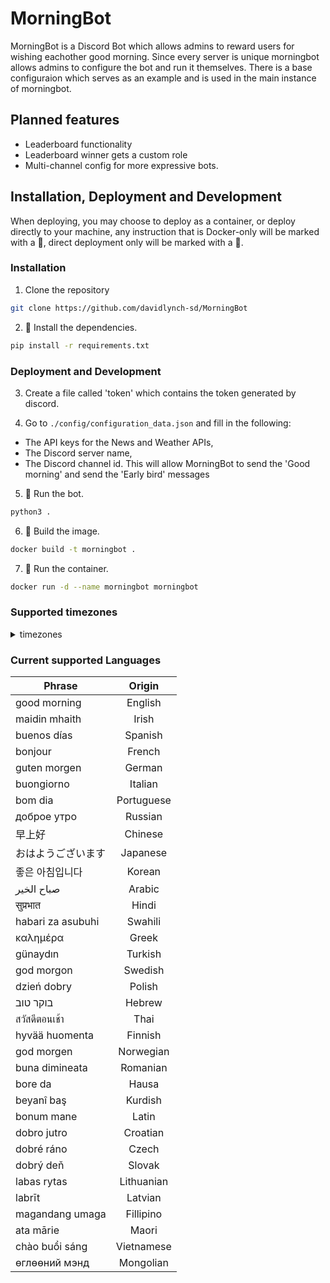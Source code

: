 # MorningBot

MorningBot is a Discord Bot which allows admins to reward users for wishing eachother good morning. Since every server is unique morningbot allows admins to configure the bot and run it themselves. There is a base configuraion which serves as an example and is used in the main instance of morningbot. 

## Planned features
- Leaderboard functionality
- Leaderboard winner gets a custom role
- Multi-channel config for more expressive bots.

## Installation, Deployment and Development

When deploying, you may choose to deploy as a container, or deploy directly to your machine, any instruction that is Docker-only will be marked with a 🐳, direct deployment only will be marked with a 🚀.

### Installation
1. Clone the repository
```bash
git clone https://github.com/davidlynch-sd/MorningBot
```

2. 🚀 Install the dependencies.
```bash
pip install -r requirements.txt
```

### Deployment and Development

3. Create a file called 'token' which contains the token generated by discord.

4. Go to `./config/configuration_data.json` and fill in the following:
- The API keys for the News and Weather APIs,
- The Discord server name,
- The Discord channel id.
This will allow MorningBot to send the 'Good morning' and send the 'Early bird' messages

5. 🚀 Run the bot.

```bash
python3 .
```

6. 🐳 Build the image.

```bash
docker build -t morningbot .
```

7. 🐳 Run the container.

```bash
docker run -d --name morningbot morningbot
```

### Supported timezones
<details>
<summary>timezones</summary>
<br>
['Africa/Abidjan', 'Africa/Accra', 'Africa/Addis_Ababa', 'Africa/Algiers', 'Africa/Asmara', 'Africa/Asmera', 'Africa/Bamako', 'Africa/Bangui', 'Africa/Banjul', 'Africa/Bissau', 'Africa/Blantyre', 'Africa/Brazzaville', 'Africa/Bujumbura', 'Africa/Cairo', 'Africa/Casablanca', 'Africa/Ceuta', 'Africa/Conakry', 'Africa/Dakar', 'Africa/Dar_es_Salaam', 'Africa/Djibouti', 'Africa/Douala', 'Africa/El_Aaiun', 'Africa/Freetown', 'Africa/Gaborone', 'Africa/Harare', 'Africa/Johannesburg', 'Africa/Juba', 'Africa/Kampala', 'Africa/Khartoum', 'Africa/Kigali', 'Africa/Kinshasa', 'Africa/Lagos', 'Africa/Libreville', 'Africa/Lome', 'Africa/Luanda', 'Africa/Lubumbashi', 'Africa/Lusaka', 'Africa/Malabo', 'Africa/Maputo', 'Africa/Maseru', 'Africa/Mbabane', 'Africa/Mogadishu', 'Africa/Monrovia', 'Africa/Nairobi', 'Africa/Ndjamena', 'Africa/Niamey', 'Africa/Nouakchott', 'Africa/Ouagadougou', 'Africa/Porto-Novo', 'Africa/Sao_Tome', 'Africa/Timbuktu', 'Africa/Tripoli', 'Africa/Tunis', 'Africa/Windhoek', 'America/Adak', 'America/Anchorage', 'America/Anguilla', 'America/Antigua', 'America/Araguaina', 'America/Argentina/Buenos_Aires', 'America/Argentina/Catamarca', 'America/Argentina/ComodRivadavia', 'America/Argentina/Cordoba', 'America/Argentina/Jujuy', 'America/Argentina/La_Rioja', 'America/Argentina/Mendoza', 'America/Argentina/Rio_Gallegos', 'America/Argentina/Salta', 'America/Argentina/San_Juan', 'America/Argentina/San_Luis', 'America/Argentina/Tucuman', 'America/Argentina/Ushuaia', 'America/Aruba', 'America/Asuncion', 'America/Atikokan', 'America/Atka', 'America/Bahia', 'America/Bahia_Banderas', 'America/Barbados', 'America/Belem', 'America/Belize', 'America/Blanc-Sablon', 'America/Boa_Vista', 'America/Bogota', 'America/Boise', 'America/Buenos_Aires', 'America/Cambridge_Bay', 'America/Campo_Grande', 'America/Cancun', 'America/Caracas', 'America/Catamarca', 'America/Cayenne', 'America/Cayman', 'America/Chicago', 'America/Chihuahua', 'America/Ciudad_Juarez', 'America/Coral_Harbour', 'America/Cordoba', 'America/Costa_Rica', 'America/Creston', 'America/Cuiaba', 'America/Curacao', 'America/Danmarkshavn', 'America/Dawson', 'America/Dawson_Creek', 'America/Denver', 'America/Detroit', 'America/Dominica', 'America/Edmonton', 'America/Eirunepe', 'America/El_Salvador', 'America/Ensenada', 'America/Fort_Nelson', 'America/Fort_Wayne', 'America/Fortaleza', 'America/Glace_Bay', 'America/Godthab', 'America/Goose_Bay', 'America/Grand_Turk', 'America/Grenada', 'America/Guadeloupe', 'America/Guatemala', 'America/Guayaquil', 'America/Guyana', 'America/Halifax', 'America/Havana', 'America/Hermosillo', 'America/Indiana/Indianapolis', 'America/Indiana/Knox', 'America/Indiana/Marengo', 'America/Indiana/Petersburg', 'America/Indiana/Tell_City', 'America/Indiana/Vevay', 'America/Indiana/Vincennes', 'America/Indiana/Winamac', 'America/Indianapolis', 'America/Inuvik', 'America/Iqaluit', 'America/Jamaica', 'America/Jujuy', 'America/Juneau', 'America/Kentucky/Louisville', 'America/Kentucky/Monticello', 'America/Knox_IN', 'America/Kralendijk', 'America/La_Paz', 'America/Lima', 'America/Los_Angeles', 'America/Louisville', 'America/Lower_Princes', 'America/Maceio', 'America/Managua', 'America/Manaus', 'America/Marigot', 'America/Martinique', 'America/Matamoros', 'America/Mazatlan', 'America/Mendoza', 'America/Menominee', 'America/Merida', 'America/Metlakatla', 'America/Mexico_City', 'America/Miquelon', 'America/Moncton', 'America/Monterrey', 'America/Montevideo', 'America/Montreal', 'America/Montserrat', 'America/Nassau', 'America/New_York', 'America/Nipigon', 'America/Nome', 'America/Noronha', 'America/North_Dakota/Beulah', 'America/North_Dakota/Center', 'America/North_Dakota/New_Salem', 'America/Nuuk', 'America/Ojinaga', 'America/Panama', 'America/Pangnirtung', 'America/Paramaribo', 'America/Phoenix', 'America/Port-au-Prince', 'America/Port_of_Spain', 'America/Porto_Acre', 'America/Porto_Velho', 'America/Puerto_Rico', 'America/Punta_Arenas', 'America/Rainy_River', 'America/Rankin_Inlet', 'America/Recife', 'America/Regina', 'America/Resolute', 'America/Rio_Branco', 'America/Rosario', 'America/Santa_Isabel', 'America/Santarem', 'America/Santiago', 'America/Santo_Domingo', 'America/Sao_Paulo', 'America/Scoresbysund', 'America/Shiprock', 'America/Sitka', 'America/St_Barthelemy', 'America/St_Johns', 'America/St_Kitts', 'America/St_Lucia', 'America/St_Thomas', 'America/St_Vincent', 'America/Swift_Current', 'America/Tegucigalpa', 'America/Thule', 'America/Thunder_Bay', 'America/Tijuana', 'America/Toronto', 'America/Tortola', 'America/Vancouver', 'America/Virgin', 'America/Whitehorse', 'America/Winnipeg', 'America/Yakutat', 'America/Yellowknife', 'Antarctica/Casey', 'Antarctica/Davis', 'Antarctica/DumontDUrville', 'Antarctica/Macquarie', 'Antarctica/Mawson', 'Antarctica/McMurdo', 'Antarctica/Palmer', 'Antarctica/Rothera', 'Antarctica/South_Pole', 'Antarctica/Syowa', 'Antarctica/Troll', 'Antarctica/Vostok', 'Arctic/Longyearbyen', 'Asia/Aden', 'Asia/Almaty', 'Asia/Amman', 'Asia/Anadyr', 'Asia/Aqtau', 'Asia/Aqtobe', 'Asia/Ashgabat', 'Asia/Ashkhabad', 'Asia/Atyrau', 'Asia/Baghdad', 'Asia/Bahrain', 'Asia/Baku', 'Asia/Bangkok', 'Asia/Barnaul', 'Asia/Beirut', 'Asia/Bishkek', 'Asia/Brunei', 'Asia/Calcutta', 'Asia/Chita', 'Asia/Choibalsan', 'Asia/Chongqing', 'Asia/Chungking', 'Asia/Colombo', 'Asia/Dacca', 'Asia/Damascus', 'Asia/Dhaka', 'Asia/Dili', 'Asia/Dubai', 'Asia/Dushanbe', 'Asia/Famagusta', 'Asia/Gaza', 'Asia/Harbin', 'Asia/Hebron', 'Asia/Ho_Chi_Minh', 'Asia/Hong_Kong', 'Asia/Hovd', 'Asia/Irkutsk', 'Asia/Istanbul', 'Asia/Jakarta', 'Asia/Jayapura', 'Asia/Jerusalem', 'Asia/Kabul', 'Asia/Kamchatka', 'Asia/Karachi', 'Asia/Kashgar', 'Asia/Kathmandu', 'Asia/Katmandu', 'Asia/Khandyga', 'Asia/Kolkata', 'Asia/Krasnoyarsk', 'Asia/Kuala_Lumpur', 'Asia/Kuching', 'Asia/Kuwait', 'Asia/Macao', 'Asia/Macau', 'Asia/Magadan', 'Asia/Makassar', 'Asia/Manila', 'Asia/Muscat', 'Asia/Nicosia', 'Asia/Novokuznetsk', 'Asia/Novosibirsk', 'Asia/Omsk', 'Asia/Oral', 'Asia/Phnom_Penh', 'Asia/Pontianak', 'Asia/Pyongyang', 'Asia/Qatar', 'Asia/Qostanay', 'Asia/Qyzylorda', 'Asia/Rangoon', 'Asia/Riyadh', 'Asia/Saigon', 'Asia/Sakhalin', 'Asia/Samarkand', 'Asia/Seoul', 'Asia/Shanghai', 'Asia/Singapore', 'Asia/Srednekolymsk', 'Asia/Taipei', 'Asia/Tashkent', 'Asia/Tbilisi', 'Asia/Tehran', 'Asia/Tel_Aviv', 'Asia/Thimbu', 'Asia/Thimphu', 'Asia/Tokyo', 'Asia/Tomsk', 'Asia/Ujung_Pandang', 'Asia/Ulaanbaatar', 'Asia/Ulan_Bator', 'Asia/Urumqi', 'Asia/Ust-Nera', 'Asia/Vientiane', 'Asia/Vladivostok', 'Asia/Yakutsk', 'Asia/Yangon', 'Asia/Yekaterinburg', 'Asia/Yerevan', 'Atlantic/Azores', 'Atlantic/Bermuda', 'Atlantic/Canary', 'Atlantic/Cape_Verde', 'Atlantic/Faeroe', 'Atlantic/Faroe', 'Atlantic/Jan_Mayen', 'Atlantic/Madeira', 'Atlantic/Reykjavik', 'Atlantic/South_Georgia', 'Atlantic/St_Helena', 'Atlantic/Stanley', 'Australia/ACT', 'Australia/Adelaide', 'Australia/Brisbane', 'Australia/Broken_Hill', 'Australia/Canberra', 'Australia/Currie', 'Australia/Darwin', 'Australia/Eucla', 'Australia/Hobart', 'Australia/LHI', 'Australia/Lindeman', 'Australia/Lord_Howe', 'Australia/Melbourne', 'Australia/NSW', 'Australia/North', 'Australia/Perth', 'Australia/Queensland', 'Australia/South', 'Australia/Sydney', 'Australia/Tasmania', 'Australia/Victoria', 'Australia/West', 'Australia/Yancowinna', 'Brazil/Acre', 'Brazil/DeNoronha', 'Brazil/East', 'Brazil/West', 'CET', 'CST6CDT', 'Canada/Atlantic', 'Canada/Central', 'Canada/Eastern', 'Canada/Mountain', 'Canada/Newfoundland', 'Canada/Pacific', 'Canada/Saskatchewan', 'Canada/Yukon', 'Chile/Continental', 'Chile/EasterIsland', 'Cuba', 'EET', 'EST', 'EST5EDT', 'Egypt', 'Eire', 'Etc/GMT', 'Etc/GMT+0', 'Etc/GMT+1', 'Etc/GMT+10', 'Etc/GMT+11', 'Etc/GMT+12', 'Etc/GMT+2', 'Etc/GMT+3', 'Etc/GMT+4', 'Etc/GMT+5', 'Etc/GMT+6', 'Etc/GMT+7', 'Etc/GMT+8', 'Etc/GMT+9', 'Etc/GMT-0', 'Etc/GMT-1', 'Etc/GMT-10', 'Etc/GMT-11', 'Etc/GMT-12', 'Etc/GMT-13', 'Etc/GMT-14', 'Etc/GMT-2', 'Etc/GMT-3', 'Etc/GMT-4', 'Etc/GMT-5', 'Etc/GMT-6', 'Etc/GMT-7', 'Etc/GMT-8', 'Etc/GMT-9', 'Etc/GMT0', 'Etc/Greenwich', 'Etc/UCT', 'Etc/UTC', 'Etc/Universal', 'Etc/Zulu', 'Europe/Amsterdam', 'Europe/Andorra', 'Europe/Astrakhan', 'Europe/Athens', 'Europe/Belfast', 'Europe/Belgrade', 'Europe/Berlin', 'Europe/Bratislava', 'Europe/Brussels', 'Europe/Bucharest', 'Europe/Budapest', 'Europe/Busingen', 'Europe/Chisinau', 'Europe/Copenhagen', 'Europe/Dublin', 'Europe/Gibraltar', 'Europe/Guernsey', 'Europe/Helsinki', 'Europe/Isle_of_Man', 'Europe/Istanbul', 'Europe/Jersey', 'Europe/Kaliningrad', 'Europe/Kiev', 'Europe/Kirov', 'Europe/Kyiv', 'Europe/Lisbon', 'Europe/Ljubljana', 'Europe/London', 'Europe/Luxembourg', 'Europe/Madrid', 'Europe/Malta', 'Europe/Mariehamn', 'Europe/Minsk', 'Europe/Monaco', 'Europe/Moscow', 'Europe/Nicosia', 'Europe/Oslo', 'Europe/Paris', 'Europe/Podgorica', 'Europe/Prague', 'Europe/Riga', 'Europe/Rome', 'Europe/Samara', 'Europe/San_Marino', 'Europe/Sarajevo', 'Europe/Saratov', 'Europe/Simferopol', 'Europe/Skopje', 'Europe/Sofia', 'Europe/Stockholm', 'Europe/Tallinn', 'Europe/Tirane', 'Europe/Tiraspol', 'Europe/Ulyanovsk', 'Europe/Uzhgorod', 'Europe/Vaduz', 'Europe/Vatican', 'Europe/Vienna', 'Europe/Vilnius', 'Europe/Volgograd', 'Europe/Warsaw', 'Europe/Zagreb', 'Europe/Zaporozhye', 'Europe/Zurich', 'GB', 'GB-Eire', 'GMT', 'GMT+0', 'GMT-0', 'GMT0', 'Greenwich', 'HST', 'Hongkong', 'Iceland', 'Indian/Antananarivo', 'Indian/Chagos', 'Indian/Christmas', 'Indian/Cocos', 'Indian/Comoro', 'Indian/Kerguelen', 'Indian/Mahe', 'Indian/Maldives', 'Indian/Mauritius', 'Indian/Mayotte', 'Indian/Reunion', 'Iran', 'Israel', 'Jamaica', 'Japan', 'Kwajalein', 'Libya', 'MET', 'MST', 'MST7MDT', 'Mexico/BajaNorte', 'Mexico/BajaSur', 'Mexico/General', 'NZ', 'NZ-CHAT', 'Navajo', 'PRC', 'PST8PDT', 'Pacific/Apia', 'Pacific/Auckland', 'Pacific/Bougainville', 'Pacific/Chatham', 'Pacific/Chuuk', 'Pacific/Easter', 'Pacific/Efate', 'Pacific/Enderbury', 'Pacific/Fakaofo', 'Pacific/Fiji', 'Pacific/Funafuti', 'Pacific/Galapagos', 'Pacific/Gambier', 'Pacific/Guadalcanal', 'Pacific/Guam', 'Pacific/Honolulu', 'Pacific/Johnston', 'Pacific/Kanton', 'Pacific/Kiritimati', 'Pacific/Kosrae', 'Pacific/Kwajalein', 'Pacific/Majuro', 'Pacific/Marquesas', 'Pacific/Midway', 'Pacific/Nauru', 'Pacific/Niue', 'Pacific/Norfolk', 'Pacific/Noumea', 'Pacific/Pago_Pago', 'Pacific/Palau', 'Pacific/Pitcairn', 'Pacific/Pohnpei', 'Pacific/Ponape', 'Pacific/Port_Moresby', 'Pacific/Rarotonga', 'Pacific/Saipan', 'Pacific/Samoa', 'Pacific/Tahiti', 'Pacific/Tarawa', 'Pacific/Tongatapu', 'Pacific/Truk', 'Pacific/Wake', 'Pacific/Wallis', 'Pacific/Yap', 'Poland', 'Portugal', 'ROC', 'ROK', 'Singapore', 'Turkey', 'UCT', 'US/Alaska', 'US/Aleutian', 'US/Arizona', 'US/Central', 'US/East-Indiana', 'US/Eastern', 'US/Hawaii', 'US/Indiana-Starke', 'US/Michigan', 'US/Mountain', 'US/Pacific', 'US/Samoa', 'UTC', 'Universal', 'W-SU', 'WET', 'Zulu']
</details>

### Current supported Languages

|      Phrase       |    Origin     |  
|-------------------|:-------------:|
| good morning      |  English      | 
| maidin mhaith     |  Irish        |  
| buenos días       |  Spanish      |
| bonjour           |  French       | 
| guten morgen      |  German       |  
| buongiorno        |  Italian      |
| bom dia           |  Portuguese   | 
| доброе утро       |  Russian      |  
| 早上好            |  Chinese      |
| おはようございます |  Japanese     | 
| 좋은 아침입니다    |  Korean       |  
| صباح الخير       |  Arabic       |
| सुप्रभात            |   Hindi       | 
| habari za asubuhi |  Swahili      |  
| καλημέρα          |  Greek        |
| günaydın          |  Turkish      | 
| god morgon        |  Swedish      |  
| dzień dobry       |  Polish       |
| בוקר טוב         |  Hebrew       | 
| สวัสดีตอนเช้า        |  Thai         |  
| hyvää huomenta    |  Finnish      |
| god morgen        |  Norwegian    | 
| buna dimineata    |  Romanian     |  
| bore da           |  Hausa        |
| beyanî baş        |  Kurdish      | 
| bonum mane        |  Latin        |  
| dobro jutro       |  Croatian     |
| dobré ráno        |  Czech        |  
| dobrý deň         |  Slovak       |
| labas rytas       |  Lithuanian   | 
| labrīt            |  Latvian      |  
| magandang umaga   |  Fillipino    |
| ata mārie         |  Maori        | 
| chào buổi sáng    |  Vietnamese   |  
| өглөөний мэнд     |  Mongolian    |

